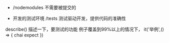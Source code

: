 - /nodemodules
不需要被提交的

- 开发的测试环境
 /tests
 测试驱动开发，提供代码的准确性

 describe()  描述一下，要测试的功能
 例子覆盖到99%以上的情况下，
 it('举例',() => {
 chai expect 
 })